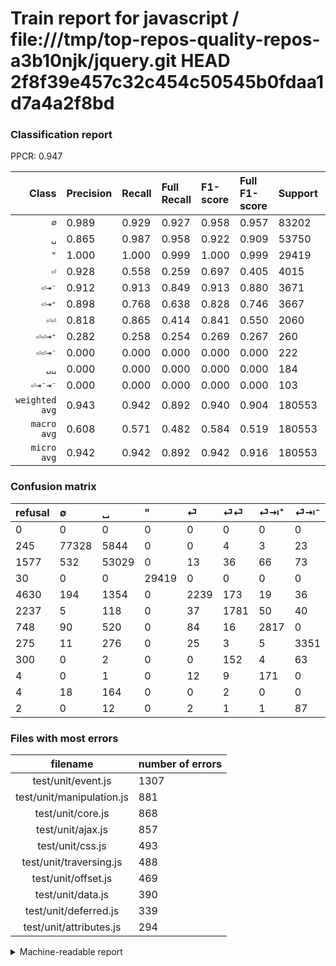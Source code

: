 # Train report for javascript / file:///tmp/top-repos-quality-repos-a3b10njk/jquery.git HEAD 2f8f39e457c32c454c50545b0fdaa1d7a4a2f8bd

### Classification report

PPCR: 0.947

| Class | Precision | Recall | Full Recall | F1-score | Full F1-score | Support | Full Support | PPCR |
|------:|:----------|:-------|:------------|:---------|:---------|:--------|:-------------|:-----|
| `∅` | 0.989| 0.929| 0.927| 0.958| 0.957| 83202| 83447| 0.997 |
| `␣` | 0.865| 0.987| 0.958| 0.922| 0.909| 53750| 55327| 0.971 |
| `"` | 1.000| 1.000| 0.999| 1.000| 0.999| 29419| 29449| 0.999 |
| `⏎` | 0.928| 0.558| 0.259| 0.697| 0.405| 4015| 8645| 0.464 |
| `⏎⇥⁻` | 0.912| 0.913| 0.849| 0.913| 0.880| 3671| 3946| 0.930 |
| `⏎⇥⁺` | 0.898| 0.768| 0.638| 0.828| 0.746| 3667| 4415| 0.831 |
| `⏎⏎` | 0.818| 0.865| 0.414| 0.841| 0.550| 2060| 4297| 0.479 |
| `⏎⏎⇥⁺` | 0.282| 0.258| 0.254| 0.269| 0.267| 260| 264| 0.985 |
| `⏎⏎⇥⁻` | 0.000| 0.000| 0.000| 0.000| 0.000| 222| 522| 0.425 |
| `␣␣` | 0.000| 0.000| 0.000| 0.000| 0.000| 184| 188| 0.979 |
| `⏎⇥⁻⇥⁻` | 0.000| 0.000| 0.000| 0.000| 0.000| 103| 105| 0.981 |
| `weighted avg` | 0.943| 0.942| 0.892| 0.940| 0.904| 180553| 190605| 0.947 |
| `macro avg` | 0.608| 0.571| 0.482| 0.584| 0.519| 180553| 190605| 0.947 |
| `micro avg` | 0.942| 0.942| 0.892| 0.942| 0.916| 180553| 190605| 0.947 |

### Confusion matrix

|refusal|  ∅| ␣| "| ⏎| ⏎⏎| ⏎⇥⁺| ⏎⇥⁻| ⏎⏎⇥⁻| ⏎⏎⇥⁺| ␣␣| ⏎⇥⁻⇥⁻| 
|:---|:---|:---|:---|:---|:---|:---|:---|:---|:---|:---|:---|
|0 |0 |0 |0 |0 |0 |0 |0 |0 |0 |0 |0 |
|245 |77328 |5844 |0 |0 |4 |3 |23 |0 |0 |0 |0 |
|1577 |532 |53029 |0 |13 |36 |66 |73 |0 |1 |0 |0 |
|30 |0 |0 |29419 |0 |0 |0 |0 |0 |0 |0 |0 |
|4630 |194 |1354 |0 |2239 |173 |19 |36 |0 |0 |0 |0 |
|2237 |5 |118 |0 |37 |1781 |50 |40 |0 |29 |0 |0 |
|748 |90 |520 |0 |84 |16 |2817 |0 |0 |140 |0 |0 |
|275 |11 |276 |0 |25 |3 |5 |3351 |0 |0 |0 |0 |
|300 |0 |2 |0 |0 |152 |4 |63 |0 |1 |0 |0 |
|4 |0 |1 |0 |12 |9 |171 |0 |0 |67 |0 |0 |
|4 |18 |164 |0 |0 |2 |0 |0 |0 |0 |0 |0 |
|2 |0 |12 |0 |2 |1 |1 |87 |0 |0 |0 |0 |

### Files with most errors

| filename | number of errors|
|:----:|:-----|
| test/unit/event.js | 1307 |
| test/unit/manipulation.js | 881 |
| test/unit/core.js | 868 |
| test/unit/ajax.js | 857 |
| test/unit/css.js | 493 |
| test/unit/traversing.js | 488 |
| test/unit/offset.js | 469 |
| test/unit/data.js | 390 |
| test/unit/deferred.js | 339 |
| test/unit/attributes.js | 294 |

<details>
    <summary>Machine-readable report</summary>
```json
{
  "cl_report": {"\"": {"f1-score": 1.0, "precision": 1.0, "recall": 1.0, "support": 29419}, "macro avg": {"f1-score": 0.584297830084918, "precision": 0.608401466766725, "recall": 0.5706303780232636, "support": 180553}, "micro avg": {"f1-score": 0.9417234828554496, "precision": 0.9417234828554496, "recall": 0.9417234828554496, "support": 180553}, "weighted avg": {"f1-score": 0.9397847498040774, "precision": 0.9433660374348233, "recall": 0.9417234828554496, "support": 180553}, "\u2205": {"f1-score": 0.9583343660924526, "precision": 0.9891273759881296, "recall": 0.9294007355592414, "support": 83202}, "\u23ce": {"f1-score": 0.696748093978528, "precision": 0.9282752902155887, "recall": 0.5576587795765878, "support": 4015}, "\u23ce\u21e5\u207a": {"f1-score": 0.8281640452741438, "precision": 0.8982780612244898, "recall": 0.7682028906463049, "support": 3667}, "\u23ce\u21e5\u207b": {"f1-score": 0.9125816993464052, "precision": 0.9123332425809965, "recall": 0.9128302914737129, "support": 3671}, "\u23ce\u21e5\u207b\u21e5\u207b": {"f1-score": 0.0, "precision": 0.0, "recall": 0.0, "support": 103}, "\u23ce\u23ce": {"f1-score": 0.8406891668633466, "precision": 0.8180983004134129, "recall": 0.8645631067961165, "support": 2060}, "\u23ce\u23ce\u21e5\u207a": {"f1-score": 0.2690763052208835, "precision": 0.2815126050420168, "recall": 0.25769230769230766, "support": 260}, "\u23ce\u23ce\u21e5\u207b": {"f1-score": 0.0, "precision": 0.0, "recall": 0.0, "support": 222}, "\u2423": {"f1-score": 0.9216824541583384, "precision": 0.8647912589693412, "recall": 0.986586046511628, "support": 53750}, "\u2423\u2423": {"f1-score": 0.0, "precision": 0.0, "recall": 0.0, "support": 184}},
  "cl_report_full": {"\"": {"f1-score": 0.9994903852687368, "precision": 1.0, "recall": 0.998981289687256, "support": 29449}, "macro avg": {"f1-score": 0.5194080564906867, "precision": 0.608401466766725, "recall": 0.4816946960025646, "support": 190605}, "micro avg": {"f1-score": 0.9162189687410751, "precision": 0.9417234828554496, "recall": 0.892059494766664, "support": 190605}, "weighted avg": {"f1-score": 0.9039032263041296, "precision": 0.9391968225027163, "recall": 0.892059494766664, "support": 190605}, "\u2205": {"f1-score": 0.9568816705336426, "precision": 0.9891273759881296, "recall": 0.9266720193655853, "support": 83447}, "\u23ce": {"f1-score": 0.4049923125621778, "precision": 0.9282752902155887, "recall": 0.2589936379410064, "support": 8645}, "\u23ce\u21e5\u207a": {"f1-score": 0.7461263408820025, "precision": 0.8982780612244898, "recall": 0.6380520951302379, "support": 4415}, "\u23ce\u21e5\u207b": {"f1-score": 0.879642997768736, "precision": 0.9123332425809965, "recall": 0.8492143943233654, "support": 3946}, "\u23ce\u21e5\u207b\u21e5\u207b": {"f1-score": 0.0, "precision": 0.0, "recall": 0.0, "support": 105}, "\u23ce\u23ce": {"f1-score": 0.5502008032128514, "precision": 0.8180983004134129, "recall": 0.41447521526646497, "support": 4297}, "\u23ce\u23ce\u21e5\u207a": {"f1-score": 0.26693227091633465, "precision": 0.2815126050420168, "recall": 0.2537878787878788, "support": 264}, "\u23ce\u23ce\u21e5\u207b": {"f1-score": 0.0, "precision": 0.0, "recall": 0.0, "support": 522}, "\u2423": {"f1-score": 0.9092218402530714, "precision": 0.8647912589693412, "recall": 0.9584651255264157, "support": 55327}, "\u2423\u2423": {"f1-score": 0.0, "precision": 0.0, "recall": 0.0, "support": 188}},
  "ppcr": 0.9472626636237245
}
```
</details>
